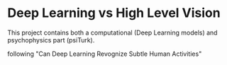 # Deep Learning vs High Level Vision

This project contains both a computational (Deep Learning models) and psychophysics part (psiTurk).

following "Can Deep Learning Revognize Subtle Human Activities"
